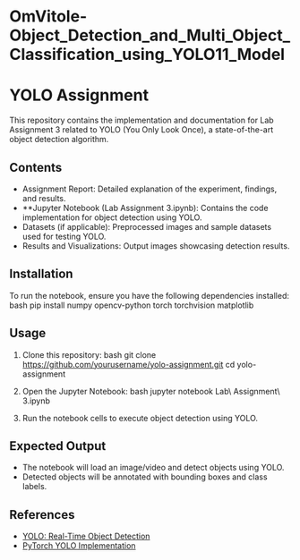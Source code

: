 # OmVitole-Object_Detection_and_Multi_Object_Classification_using_YOLO11_Model

# YOLO Assignment

This repository contains the implementation and documentation for Lab Assignment 3 related to YOLO (You Only Look Once), a state-of-the-art object detection algorithm.

## Contents
- Assignment Report: Detailed explanation of the experiment, findings, and results.
- **Jupyter Notebook (Lab Assignment 3.ipynb): Contains the code implementation for object detection using YOLO.
- Datasets (if applicable): Preprocessed images and sample datasets used for testing YOLO.
- Results and Visualizations: Output images showcasing detection results.

## Installation
To run the notebook, ensure you have the following dependencies installed:
bash
pip install numpy opencv-python torch torchvision matplotlib


## Usage
1. Clone this repository:
   bash
   git clone https://github.com/yourusername/yolo-assignment.git
   cd yolo-assignment
   
2. Open the Jupyter Notebook:
   bash
   jupyter notebook Lab\ Assignment\ 3.ipynb
   
3. Run the notebook cells to execute object detection using YOLO.

## Expected Output
- The notebook will load an image/video and detect objects using YOLO.
- Detected objects will be annotated with bounding boxes and class labels.

## References
- [YOLO: Real-Time Object Detection](https://pjreddie.com/darknet/yolo/)
- [PyTorch YOLO Implementation](https://github.com/ultralytics/yolov5)
